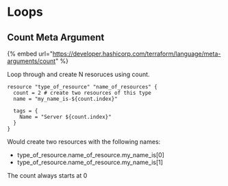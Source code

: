 # Loops

## Count Meta Argument

{% embed url="https://developer.hashicorp.com/terraform/language/meta-arguments/count" %}

Loop through and create N resoruces using count.

```hcl
resource "type_of_resource" "name_of_resources" {
  count = 2 # create two resources of this type
  name = "my_name_is-${count.index}"

  tags = {
    Name = "Server ${count.index}"
  }
}
```

Would create two resources with the following names:

* type\_of\_resource.name\_of\_resource.my\_name\_is\[0]
* type\_of\_resource.name\_of\_resource.my\_name\_is\[1]

The count always starts at 0

